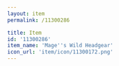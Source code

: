 ```yaml
---
layout: item
permalink: /11300286

title: Item
id: '11300286'
item_name: 'Mage''s Wild Headgear'
icon_url: 'item/icon/11300172.png'
---
```

